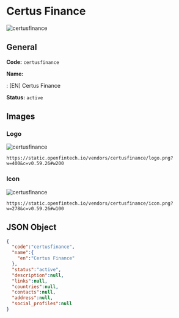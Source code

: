 
# Certus Finance 
![certusfinance](https://static.openfintech.io/vendors/certusfinance/logo.png?w=400&c=v0.59.26#w200)  

## General 
 
**Code:** `certusfinance` 
 
**Name:** 
 
:	[EN] Certus Finance 
 
**Status:** `active` 
 

## Images 

### Logo 
 
![certusfinance](https://static.openfintech.io/vendors/certusfinance/logo.png?w=400&c=v0.59.26#w200)  

```
https://static.openfintech.io/vendors/certusfinance/logo.png?w=400&c=v0.59.26#w200
```  

### Icon 
 
![certusfinance](https://static.openfintech.io/vendors/certusfinance/icon.png?w=278&c=v0.59.26#w100)  

```
https://static.openfintech.io/vendors/certusfinance/icon.png?w=278&c=v0.59.26#w100
```  

## JSON Object 

```json
{
  "code":"certusfinance",
  "name":{
    "en":"Certus Finance"
  },
  "status":"active",
  "description":null,
  "links":null,
  "countries":null,
  "contacts":null,
  "address":null,
  "social_profiles":null
}
```  
